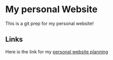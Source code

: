 # My personal Website

This is a git prep for my personal website!

## Links

Here is the link for my [personal website planning](https://miro.com/app/board/uXjVP1THR-g=/?share_link_id=463575117898)
